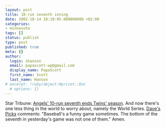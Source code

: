 ```yaml
---
layout: post
title: 10-run seventh inning
date: 2002-10-14 18:10:05.000000000 +02:00
categories:
- minnesota
tags: []
status: publish
type: post
published: true
meta: {}
author:
  login: shanson
  email: papascott-wp@gmail.com
  display_name: PapaScott
  first_name: Scott
  last_name: Hanson
# excerpt: !ruby/object:Hpricot::Doc
  # options: {}
---
```

<p>Star Tribune: <a href="http://www.startribune.com/stories/509/3363555.html">Angels' 10-run seventh ends Twins' season</a>. And now there's one less thing in the world to worry about, namely the World Series. <a href="http://davespicks.com/archive/2002/1014.html">Dave's Picks</a> comments: "Baseball's a funny game sometimes. The bottom of the seventh in yesterday's game was not one of them." Amen.</p>
